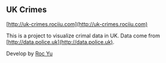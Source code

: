 ## UK Crimes

[http://uk-crimes.rociiu.com](http://uk-crimes.rociiu.com)

This is a project to visualize crimal data in UK. Data come from [http://data.police.uk](http://data.police.uk).

Develop by [Roc Yu](http://rociiu.com)

